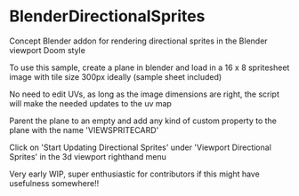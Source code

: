 # BlenderDirectionalSprites
Concept Blender addon for rendering directional sprites in the Blender viewport Doom style

To use this sample, create a plane in blender and load in a 16 x 8 spritesheet image with tile size 300px ideally (sample sheet included)

No need to edit UVs, as long as the image dimensions are right, the script will make the needed updates to the uv map

Parent the plane to an empty and add any kind of custom property to the plane with the name 'VIEWSPRITECARD'

Click on 'Start Updating Directional Sprites' under 'Viewport Directional Sprites' in the 3d viewport righthand menu

Very early WIP, super enthusiastic for contributors if this might have usefulness somewhere!!
